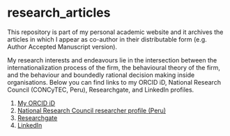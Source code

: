 # research_articles
This repository is part of my personal academic website and it archives the articles in which I appear as co-author in their distributable form (e.g. Author Accepted Manuscript version).

My research interests and endeavours lie in the intersection between the internationalization process of the firm, the behavioural theory of the firm, and the behaviour and boundedly rational decision making inside organisations. Below you can find links to my ORCID iD, National Research Council (CONCyTEC, Peru), Researchgate, and LinkedIn profiles.

1. [My ORCID iD](https://orcid.org/0000-0003-0445-3798)
2. [National Research Council researcher profile (Peru)](http://directorio.concytec.gob.pe/appDirectorioCTI/VerDatosInvestigador.do;jsessionid=a757f4e0c7ae6c7c14dfef7f38a8?id_investigador=121292)
3. [Researchgate](https://www.researchgate.net/profile/Jean_Pierre_Bolanos)
4. [LinkedIn](www.linkedin.com/in/jeanpierrebolanoshurtado)

